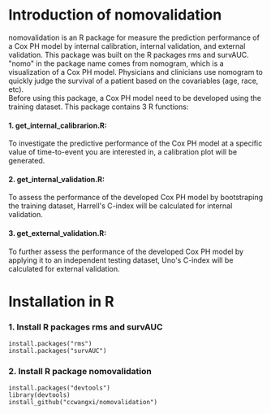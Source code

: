 # Introduction of nomovalidation
nomovalidation is an R package for measure the prediction performance of a Cox PH model by internal calibration, internal validation, and external validation. This package was built on the R packages rms and survAUC. 
"nomo" in the package name comes from nomogram, which is a visualization of a Cox PH model. 
Physicians and clinicians use nomogram to quickly judge the survival of a patient based on the covariables (age, race, etc).  
Before using this package, a Cox PH model need to be developed using the training dataset. This package contains 3 R functions:
    
   #### 1. get_internal_calibrarion.R: 
   To investigate the predictive performance of the Cox PH model at a specific value of time-to-event you are interested in, a calibration plot will be generated.
   #### 2. get_internal_validation.R: 
   To assess the performance of the developed Cox PH model by bootstraping the training dataset, Harrell's C-index will be calculated for internal validation. 
   #### 3. get_external_validation.R: 
   To further assess the performance of the developed Cox PH model by applying it to an independent testing dataset, Uno's C-index will be calculated for external validation.

# Installation in R
### 1. Install R packages rms and survAUC
    install.packages("rms")
    install.packages("survAUC")
### 2. Install R package nomovalidation
    install.packages("devtools")
    library(devtools)
    install_github("ccwangxi/nomovalidation")
